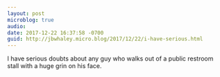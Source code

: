 ```yaml
---
layout: post
microblog: true
audio: 
date: 2017-12-22 16:37:58 -0700
guid: http://jbwhaley.micro.blog/2017/12/22/i-have-serious.html
---
```

I have serious doubts about any guy who walks out of a public restroom stall with a huge grin on his face.
